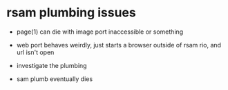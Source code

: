 # rsam plumbing issues

- page(1) can die with image port inaccessible or something

- web port behaves weirdly, just starts a browser outside of rsam rio,
and url isn't open

- investigate the plumbing

- sam plumb eventually dies
